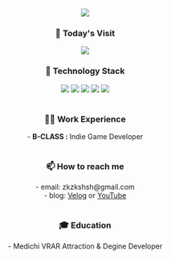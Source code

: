 <div align="center"> 
  <h1>  </h1>
</div>
<div align="center"> 
  <a href="https://github.com/anuraghazra/github-readme-stats"><img src = "https://github-readme-stats.vercel.app/api?username=Joonieboy"> </a>
  <!-- <a href="https://github.com/anuraghazra/github-readme-stats"><img src="https://github-readme-stats.vercel.app/api/top-langs/?username=anuraghazra&layout=compact"></a> -->

</div>
<div align="center">
  <h3> 📌 Today's Visit </h3> <a href="https://hits.seeyoufarm.com"><img src="https://hits.seeyoufarm.com/api/count/incr/badge.svg?url=https%3A%2F%2Fgithub.com%2FJoonieboy&count_bg=%23C83D46&title_bg=%232F2C2C&icon=&icon_color=%23E7E7E7&title=hits&edge_flat=false"/></a>
  <br>
  <h3> 🥞 Technology Stack </h3>
  <img src="https://img.shields.io/badge/Unity-999999?style=flat-square&logo=unity&logoColor=white"/>
  <img src="https://img.shields.io/badge/C++-00599C?style=flat-square&logo=Cplusplus&logoColor=white"/>
  <img src="https://img.shields.io/badge/C Sharp-339933?style=flat-square&logo=CSharp&logoColor=white"/> 
  <img src="https://img.shields.io/badge/XR-1C1E20?style=flat-square&logo=Oculus&logoColor=white"/> 
  <img src="https://img.shields.io/badge/Blender-F5792A?style=flat-square&logo=Blender&logoColor=white"/> <br>
  <br>
  <h3>🙇‍♂️ Work Experience</h3>
  - <b> B-CLASS : </b> Indie Game Developer <br>

  <br>
  <h3> 📫 How to reach me </h3>
  - email: zkzkshsh@gmail.com <br>
  - blog: <a href="https://velog.io/@zkzkshsh">Velog</a> or <a href="https://www.youtube.com/channel/UCSZM42Caa5090AknizB2dYA"> YouTube </a> <br>
  <br>
  <h3> 🎓 Education </h3> 
  - Medichi VRAR Attraction & Degine Developer <br>
  
</div>
<!--
**Joonieboy/Joonieboy** is a ✨ _special_ ✨ repository because its `README.md` (this file) appears on your GitHub profile.

Here are some ideas to get you started:

- 🔭 I’m currently working on ...
- 🌱 I’m currently learning ...
- 👯 I’m looking to collaborate on ...
- 🤔 I’m looking for help with ...
- 💬 Ask me about ...
- 📫 How to reach me: ...
- 😄 Pronouns: ...
- ⚡ Fun fact: ...
-->
